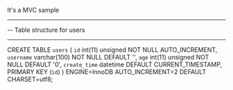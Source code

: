 It's a MVC sample

-- ----------------------------
-- Table structure for users
-- ----------------------------

CREATE TABLE `users` (
  `id` int(11) unsigned NOT NULL AUTO_INCREMENT,
  `username` varchar(100) NOT NULL DEFAULT '',
  `age` int(11) unsigned NOT NULL DEFAULT '0',
  `create_time` datetime DEFAULT CURRENT_TIMESTAMP,
  PRIMARY KEY (`id`)
) ENGINE=InnoDB AUTO_INCREMENT=2 DEFAULT CHARSET=utf8;
